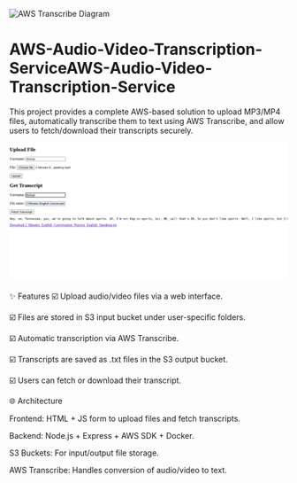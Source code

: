 
![AWS Transcribe Diagram](image/aws-transcribe.png)

# AWS-Audio-Video-Transcription-ServiceAWS-Audio-Video-Transcription-Service
This project provides a complete AWS-based solution to upload MP3/MP4 files, automatically transcribe them to text using AWS Transcribe, and allow users to fetch/download their transcripts securely.


![AWS Transcribe](images/aws-transcribe.jpg "AWS Transcribe Diagram")


✨ Features
☑️ Upload audio/video files via a web interface.

☑️ Files are stored in S3 input bucket under user-specific folders.

☑️ Automatic transcription via AWS Transcribe.

☑️ Transcripts are saved as .txt files in the S3 output bucket.

☑️ Users can fetch or download their transcript.

🌐 Architecture

Frontend: HTML + JS form to upload files and fetch transcripts.

Backend: Node.js + Express + AWS SDK + Docker.

S3 Buckets: For input/output file storage.

AWS Transcribe: Handles conversion of audio/video to text.

